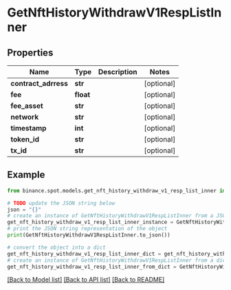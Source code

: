 # GetNftHistoryWithdrawV1RespListInner


## Properties

Name | Type | Description | Notes
------------ | ------------- | ------------- | -------------
**contract_adrress** | **str** |  | [optional] 
**fee** | **float** |  | [optional] 
**fee_asset** | **str** |  | [optional] 
**network** | **str** |  | [optional] 
**timestamp** | **int** |  | [optional] 
**token_id** | **str** |  | [optional] 
**tx_id** | **str** |  | [optional] 

## Example

```python
from binance.spot.models.get_nft_history_withdraw_v1_resp_list_inner import GetNftHistoryWithdrawV1RespListInner

# TODO update the JSON string below
json = "{}"
# create an instance of GetNftHistoryWithdrawV1RespListInner from a JSON string
get_nft_history_withdraw_v1_resp_list_inner_instance = GetNftHistoryWithdrawV1RespListInner.from_json(json)
# print the JSON string representation of the object
print(GetNftHistoryWithdrawV1RespListInner.to_json())

# convert the object into a dict
get_nft_history_withdraw_v1_resp_list_inner_dict = get_nft_history_withdraw_v1_resp_list_inner_instance.to_dict()
# create an instance of GetNftHistoryWithdrawV1RespListInner from a dict
get_nft_history_withdraw_v1_resp_list_inner_from_dict = GetNftHistoryWithdrawV1RespListInner.from_dict(get_nft_history_withdraw_v1_resp_list_inner_dict)
```
[[Back to Model list]](../README.md#documentation-for-models) [[Back to API list]](../README.md#documentation-for-api-endpoints) [[Back to README]](../README.md)


